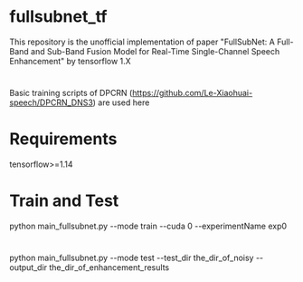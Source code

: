 # fullsubnet_tf
This repository is the unofficial implementation of paper "FullSubNet: A Full-Band and Sub-Band Fusion Model for Real-Time Single-Channel Speech Enhancement" by tensorflow 1.X
#
Basic training scripts of DPCRN (https://github.com/Le-Xiaohuai-speech/DPCRN_DNS3) are used here
# Requirements
tensorflow>=1.14
# Train and Test
python main_fullsubnet.py --mode train --cuda 0 --experimentName exp0
#
python main_fullsubnet.py --mode test --test_dir the_dir_of_noisy --output_dir the_dir_of_enhancement_results

